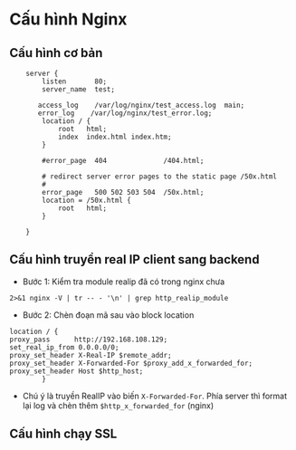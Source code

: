# Cấu hình Nginx

## Cấu hình cơ bản 
```
    server {
        listen       80;
        server_name  test;

       access_log    /var/log/nginx/test_access.log  main;
       error_log    /var/log/nginx/test_error.log;
        location / {
            root   html;
            index  index.html index.htm;
        }

        #error_page  404              /404.html;

        # redirect server error pages to the static page /50x.html
        #
        error_page   500 502 503 504  /50x.html;
        location = /50x.html {
            root   html;
        }

    }
```
## Cấu hình truyền real IP client sang backend
 - Bước 1: Kiểm tra module realip đã có trong nginx chưa
 ```
 2>&1 nginx -V | tr -- - '\n' | grep http_realip_module
 ```
 - Bước 2: Chèn đoạn mã sau vào block location
```
location / {
proxy_pass      http://192.168.108.129;
set_real_ip_from 0.0.0.0/0;
proxy_set_header X-Real-IP $remote_addr;
proxy_set_header X-Forwarded-For $proxy_add_x_forwarded_for;
proxy_set_header Host $http_host;
        }
```
- Chú ý là truyền RealIP vào biến `X-Forwarded-For`. Phía server thì format lại log và chèn thêm `$http_x_forwarded_for` (nginx)
## Cấu hình chạy SSL

